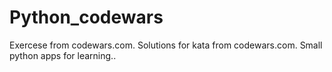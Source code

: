 # Python_codewars
Exercese from codewars.com. Solutions for kata from codewars.com.
Small python apps for learning..
